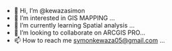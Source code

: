 - 👋 Hi, I’m @kewazasimon
- 👀 I’m interested in GIS MAPPING  ...
- 🌱 I’m currently learning Spatial analysis ...
- 💞️ I’m looking to collaborate on ARCGIS PRO...
- 📫 How to reach me symonkewaza05@gmail.com ...

<!---
kewazasimon/kewazasimon is a ✨ special ✨ repository because its `README.md` (this file) appears on your GitHub profile.
You can click the Preview link to take a look at your changes.
--->
